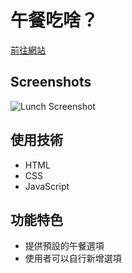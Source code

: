 # 午餐吃啥？

[前往網站](https://ian20040409.github.io/Lunch-Navigator-web-2025/)

## Screenshots

![Lunch Screenshot](https://ian20040409.github.io/Lunch-Navigator-web-2025/readme_pic/1.JPG)

## 使用技術

- HTML  
- CSS  
- JavaScript  

## 功能特色

- 提供預設的午餐選項  
- 使用者可以自行新增選項  
